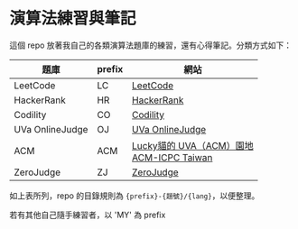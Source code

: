 # 演算法練習與筆記

這個 repo 放著我自己的各類演算法題庫的練習，還有心得筆記。分類方式如下：

 題庫 | prefix | 網站
 ---- | ---- | ----
LeetCode | LC | [LeetCode](https://leetcode.com/)
HackerRank | HR | [HackerRank](https://www.hackerrank.com/)
Codility | CO | [Codility](https://app.codility.com/programmers/)
UVa OnlineJudge | OJ | [UVa OnlineJudge](https://uva.onlinejudge.org/index.php)
ACM | ACM | [Lucky貓的 UVA（ACM）園地](http://luckycat.kshs.kh.edu.tw/) <br> [ACM-ICPC Taiwan](http://acm-icpc.tw/?q=node/5)
ZeroJudge | ZJ | [ZeroJudge](https://zerojudge.tw/)

如上表所列，repo 的目錄規則為 `{prefix}-{題號}/{lang}`，以便整理。

若有其他自己隨手練習者，以 'MY' 為 prefix